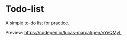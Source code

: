 # Todo-list
A simple to-do list for practice.

Preview: https://codepen.io/lucas-marcal/pen/vYeQMyL
